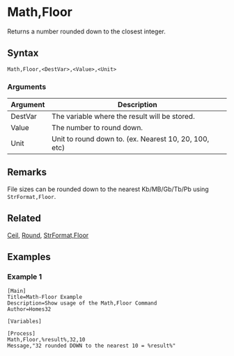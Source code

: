 # Math,Floor

Returns a number rounded down to the closest integer.

## Syntax

```pebakery
Math,Floor,<DestVar>,<Value>,<Unit>
```

### Arguments

| Argument | Description |
| --- | --- |
| DestVar | The variable where the result will be stored. |
| Value | The number to round down. |
| Unit | Unit to round down to. (ex. Nearest 10, 20, 100, etc) |

## Remarks

File sizes can be rounded down to the nearest Kb/MB/Gb/Tb/Pb using `StrFormat,Floor`.

## Related

[Ceil](./Ceil.md), [Round](./Round.md), [StrFormat,Floor](../String/Floor.md)

## Examples

### Example 1

```pebakery
[Main]
Title=Math-Floor Example
Description=Show usage of the Math,Floor Command
Author=Homes32

[Variables]

[Process]
Math,Floor,%result%,32,10
Message,"32 rounded DOWN to the nearest 10 = %result%"
```